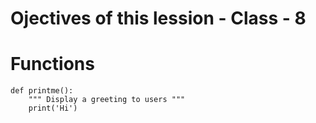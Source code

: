 # Ojectives of this lession - Class - 8
# Functions

```
def printme():
    """ Display a greeting to users """
    print('Hi')
```
